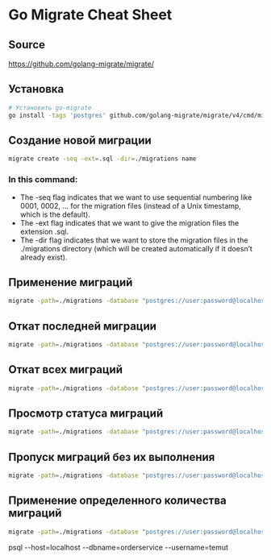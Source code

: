 # Go Migrate Cheat Sheet

## Source
https://github.com/golang-migrate/migrate/

## Установка
```sh
# Установить go-migrate
go install -tags 'postgres' github.com/golang-migrate/migrate/v4/cmd/migrate@latest
```

## Создание новой миграции
```sh
migrate create -seq -ext=.sql -dir=./migrations name
```

### In this command:
- The -seq flag indicates that we want to use sequential numbering like 0001, 0002, ...
  for the migration files (instead of a Unix timestamp, which is the default).
- The -ext flag indicates that we want to give the migration files the extension .sql.
- The -dir flag indicates that we want to store the migration files in the ./migrations
directory (which will be created automatically if it doesn’t already exist).


## Применение миграций
```sh
migrate -path=./migrations -database "postgres://user:password@localhost:5432/dbname?sslmode=disable" up
```

## Откат последней миграции
```sh
migrate -path=./migrations -database "postgres://user:password@localhost:5432/dbname?sslmode=disable" down 1
```

## Откат всех миграций
```sh
migrate -path=./migrations -database "postgres://user:password@localhost:5432/dbname?sslmode=disable" down
```

## Просмотр статуса миграций
```sh
migrate -path=./migrations -database "postgres://user:password@localhost:5432/dbname?sslmode=disable" version
```

## Пропуск миграций без их выполнения
```sh
migrate -path=./migrations -database "postgres://user:password@localhost:5432/dbname?sslmode=disable" force <версия>
```

## Применение определенного количества миграций
```sh
migrate -path=./migrations -database "postgres://user:password@localhost:5432/dbname?sslmode=disable" up 2
```

psql --host=localhost --dbname=orderservice --username=temut